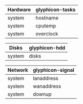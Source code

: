 Hardware  |glyphicon-tasks 
----------|---------------
system    |hostname
system    |cputemp
system	  |overclock

Disks     |glyphicon-hdd
----------|-------------
system    |disks

Network   |glyphicon-signal
----------|----------------
system    |lanaddress
system    |wanaddress
system    |downup